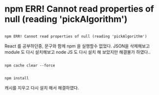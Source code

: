 # npm ERR! Cannot read properties of null (reading 'pickAlgorithm')


<code>
npm ERR! Cannot read properties of null (reading 'pickAlgorithm')
</code>


React 를 공부하던중,
문구와 함께 npm 을 실행할수 없었다. 
JSON을 삭제해보고 module 도 다시 설치해보고 node JS 도 다시 설치 해 보았지만 해결불가 하였다..

<code>
npm cache clear --force
  
npm install
</code>

캐시를 지우고 다시 설치 해서 해결하였다.
